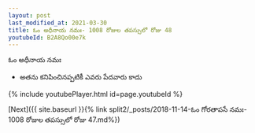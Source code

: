 ```yaml
---
layout: post
last_modified_at: 2021-03-30
title: ఓం అధీనాయ నమః- 1008 రోజుల తపస్సులో రోజు 48
youtubeId: B2A8Qo00e7k
---
```

 
 
 ఓం అధీనాయ నమః  
 
 -  అతను కనిపించినప్పటికీ ఎవరు పేదవారు కాదు 
 
  
 
  
 
 
 
 
 
 


{% include youtubePlayer.html id=page.youtubeId %}
 
[Next]({{ site.baseurl }}{% link  split2/_posts/2018-11-14-ఓం గోరతాపసే నమః- 1008 రోజుల తపస్సులో రోజు 47.md%})
 
